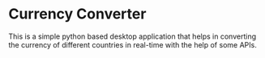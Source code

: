 # Currency Converter
This is a simple python based desktop application that helps in converting the currency of different countries in real-time with the help of some APIs.